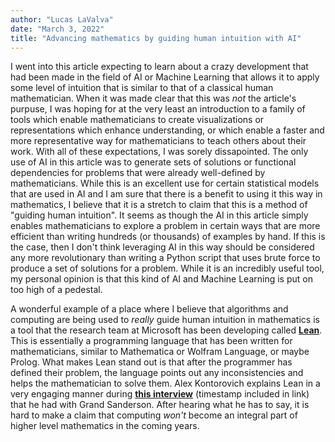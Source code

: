 ```yaml
---
author: "Lucas LaValva"
date: "March 3, 2022"
title: "Advancing mathematics by guiding human intuition with AI"
---
```


I went into this article expecting to learn about a crazy development that had been made in the field of AI or Machine Learning that allows it to apply some level of intuition that is similar to that of a classical human mathematician. When it was made clear that this was _not_ the article's purpuse, I was hoping for at the very least an introduction to a family of tools which enable mathematicians to create visualizations or representations which enhance understanding, or which enable a faster and more representative way for mathematicians to teach others about their work. With all of these expectations, I was sorely dissapointed. The only use of AI in this article was to generate sets of solutions or functional dependencies for problems that were already well-defined by mathematicians. While this is an excellent use for certain statistical models that are used in AI and I am sure that there is a benefit to using it this way in mathematics, I believe that it is a stretch to claim that this is a method of "guiding human intuition". It seems as though the AI in this article simply enables mathematicians to explore a problem in certain ways that are more efficient than writing hundreds (or thousands) of examples by hand. If this is the case, then I don't think leveraging AI in this way should be considered any more revolutionary than writing a Python script that uses brute force to produce a set of solutions for a problem. While it is an incredibly useful tool, my personal opinion is that this kind of AI and Machine Learning is put on too high of a pedestal.

A wonderful example of a place where I believe that algorithms and computing are being used to _really_ guide human intuition in mathematics is a tool that the research team at Microsoft has been developing called **[Lean](https://leanprover.github.io/)**. This is essentially a programming language that has been written for mathematicians, similar to Mathematica or Wolfram Language, or maybe Prolog. What makes Lean stand out is that after the programmer has defined their problem, the language points out any inconsistencies and helps the mathematician to solve them. Alex Kontorovich explains Lean in a very engaging manner during **[this interview](https://www.youtube.com/watch?v=C-i4q-Xlnis&t=3213s)** (timestamp included in link) that he had with Grand Sanderson. After hearing what he has to say, it is hard to make a claim that computing _won't_ become an integral part of higher level mathematics in the coming years.
